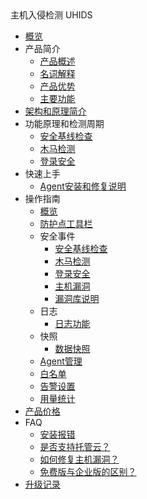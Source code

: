 <div class="sidebar_title icon__uhids"> 主机入侵检测 UHIDS</div>

* [概览](security/uhids/overview)
* 产品简介
    * [产品概述](security/uhids/common/overview)
    * [名词解释](security/uhids/common/term)
    * [产品优势](security/uhids/common/advantage)
    * [主要功能](security/uhids/common/function)
* [架构和原理简介](security/uhids/architecture)
* 功能原理和检测周期
    * [安全基线检查](security/uhids/function/baseline)
    * [木马检测](security/uhids/function/muma)
    * [登录安全](security/uhids/function/login)
* 快速上手
    * [Agent安装和修复说明](security/uhids/quick/agent)
* 操作指南
    * [概览](security/uhids/operation/overview)
    * [防护点工具栏](security/uhids/operation/buy)
    * 安全事件
        * [安全基线检查](security/uhids/operation/events/baseline)
        * [木马检测](security/uhids/operation/events/trojan)
        * [登录安全](security/uhids/operation/events/login)
        * [主机漏洞](security/uhids/operation/events/bug)
        * [漏洞库说明](security/uhids/operation/events/cnnvdintroduction)
    * 日志
        * [日志功能](security/uhids/operation/log/introduce)
    * 快照
        * [数据快照](security/uhids/operation/netdetection/introduce)
    * [Agent管理](security/uhids/operation/agent)
    * [白名单](security/uhids/operation/whitelist)
    * [告警设置](security/uhids/operation/alert)
    * [用量统计](security/uhids/operation/statistics)
* [产品价格](security/uhids/price)
* FAQ
    * [安装报错](security/uhids/faq/install)
    * [是否支持托管云？](security/uhids/faq/types)
    * [如何修复主机漏洞？](security/uhids/faq/bugs)
    * [免费版与企业版的区别？](security/uhids/faq/version)
* [升级记录](security/uhids/upgrades)

   
    
   
   
    
        
